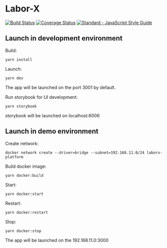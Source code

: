 # Labor-X
[![Build Status](https://travis-ci.org/ChronoBank/Labor-X.svg?branch=master)](https://travis-ci.org/ChronoBank/Labor-X) [![Coverage Status](https://coveralls.io/repos/github/ChronoBank/Labor-X/badge.svg?branch=master)](https://coveralls.io/github/ChronoBank/Labor-X?branch=master) [![Standard - JavaScript Style Guide](https://img.shields.io/badge/code_style-standard-brightgreen.svg)](https://standardjs.com)

## Launch in development environment

Build:
```
yarn install
```

Launch:
```
yarn dev
```

The app will be launched on the port 3001 by default.

Run storybook for UI development:
```
yarn storybook
```

storybook will be launched on localhost:6006

## Launch in demo environment

Create network:
```
docker network create --driver=bridge --subnet=192.168.11.0/24 laborx-platform
```

Build docker image:
```
yarn docker:build
```

Start:
```
yarn docker:start
```


Restart:
```
yarn docker:restart
```

Stop:
```
yarn docker:stop
```

The app will be launched on the 192.168.11.0:3000
